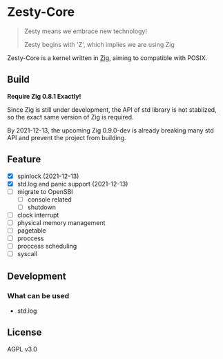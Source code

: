 # Zesty-Core

> Zesty means we embrace new technology!
>
> Zesty begins with 'Z', which implies we are using Zig

Zesty-Core is a kernel written in [Zig](https://ziglang.org/), aiming to compatible with POSIX.


## Build
**Require Zig 0.8.1 Exactly!**

Since Zig is still under development, the API of std library is not stablized, so the exact same version of Zig is required.

By 2021-12-13, the upcoming Zig 0.9.0-dev is already breaking many std API and prevent the project from building.

## Feature
- [x] spinlock (2021-12-13)
- [x] std.log and panic support (2021-12-13)
- [ ] migrate to OpenSBI
    - [ ] console related
    - [ ] shutdown
- [ ] clock interrupt
- [ ] physical memory management
- [ ] pagetable
- [ ] proccess
- [ ] proccess scheduling
- [ ] syscall

## Development

### What can be used
- std.log

## License
AGPL v3.0